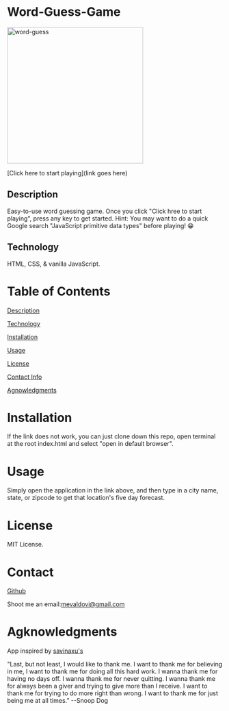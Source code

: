 # Word-Guess-Game

<img width="318" alt="word-guess" src="https://user-images.githubusercontent.com/83307023/141875561-83c8f93a-6c17-4002-9184-c87eb35d403c.png">


[Click here to start playing](link goes here)

## Description
Easy-to-use word guessing game. Once you click "Click hree to start playing", press any key to get started. Hint: You may want to do a quick Google search "JavaScript primitive data types" before playing! 😁

## Technology 
HTML, CSS, & vanilla JavaScript.

# Table of Contents
[Description](https://github.com/mevaldovi/Word-Guess-Game#Description)

[Technology](https://github.com/mevaldovi/Word-Guess-Game#Technology)

[Installation](https://github.com/mevaldovi/Word-Guess-Game#Installation)


[Usage](https://github.com/mevaldovi/Word-Guess-Game#Usage)


[License](https://github.com/mevaldovi/Word-Guess-Game#License)


[Contact Info](https://github.com/mevaldovi/Word-Guess-Game#Contact)


[Agnowledgments](https://github.com/mevaldovi/Word-Guess-Game#Agknowledgments)

# Installation
 
If the link does not work, you can just clone down this repo, open terminal at the root index.html and select "open in default browser".

# Usage
Simply open the application in the link above, and then type in a city name, state, or zipcode to get that location's five day forecast. 
# License
MIT License.
# Contact
[Github](https://github.com/mevaldovi)


Shoot me an email:[mevaldovi@gmail.com](mailto:mevaldovi@gmail.com)
# Agknowledgments

App inspired by [savinaxu's](https://github.com/savinaxu/Word-Guess-Game)


"Last, but not least, I would like to thank me. I want to thank me for believing in me, I want to thank me for doing all this hard work. I wanna thank me for having no days off. I wanna thank me for never quitting. I wanna thank me for always been a giver and trying to give more than I receive. I want to thank me for trying to do more right than wrong. I want to thank me for just being me at all times.” --Snoop Dog
